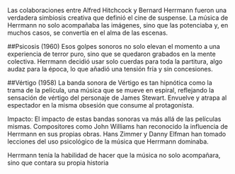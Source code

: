 Las colaboraciones entre Alfred Hitchcock y Bernard Herrmann fueron una verdadera simbiosis creativa que definió el cine de suspense. La música de Herrmann no solo acompañaba las imágenes, sino que las potenciaba y, en muchos casos, se convertía en el alma de las escenas.

##Psicosis (1960)
Esos golpes sonoros no solo elevan el momento a una experiencia de terror puro, sino que se quedaron grabados en la mente colectiva.
Herrmann decidió usar solo cuerdas para toda la partitura, algo audaz para la época, lo que añadió una tensión fría y sin concesiones.

 ##Vértigo (1958)
La banda sonora de Vértigo es tan hipnótica como la trama de la película, una música que se mueve en espiral, reflejando la sensación de vértigo del personaje de James Stewart. Envuelve y atrapa al espectador en la misma obsesión que consume al protagonista.

Impacto: El impacto de estas bandas sonoras va más allá de las películas mismas. Compositores como John Williams han reconocido la influencia de Herrmann en sus propias obras. Hans Zimmer y Danny Elfman han tomado lecciones del uso psicológico de la música que Herrmann dominaba.

Herrmann tenía la habilidad de hacer que la música no solo acompañara, sino que contara su propia historia
